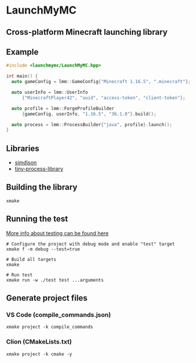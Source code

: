 # LaunchMyMC

## Cross-platform Minecraft launching library

## Example

```c++
#include <launchmymc/LaunchMyMC.hpp>

int main() {
  auto gameConfig = lmm::GameConfig{"Minecraft 1.16.5", ".minecraft"};

  auto userInfo = lmm::UserInfo
      {"MinecraftPlayer42", "uuid", "access-token", "client-token"};

  auto profile = lmm::ForgeProfileBuilder
      {gameConfig, userInfo, "1.16.5", "36.1.0"}.build();

  auto process = lmm::ProcessBuilder{"java", profile}.launch();
}
```

## Libraries

- [simdjson](https://github.com/simdjson/simdjson)
- [tiny-process-library](https://gitlab.com/eidheim/tiny-process-library/)

## Building the library

```shell
xmake
```

## Running the test

[More info about testing can be found here](/test)

```shell
# Configure the project with debug mode and enable "test" target
xmake f -m debug --test=true

# Build all targets
xmake

# Run test
xmake run -w ./test test ...arguments
```

## Generate project files

### VS Code (compile_commands.json)

```shell
xmake project -k compile_commands
```

### Clion (CMakeLists.txt)

```shell
xmake project -k cmake -y
```
